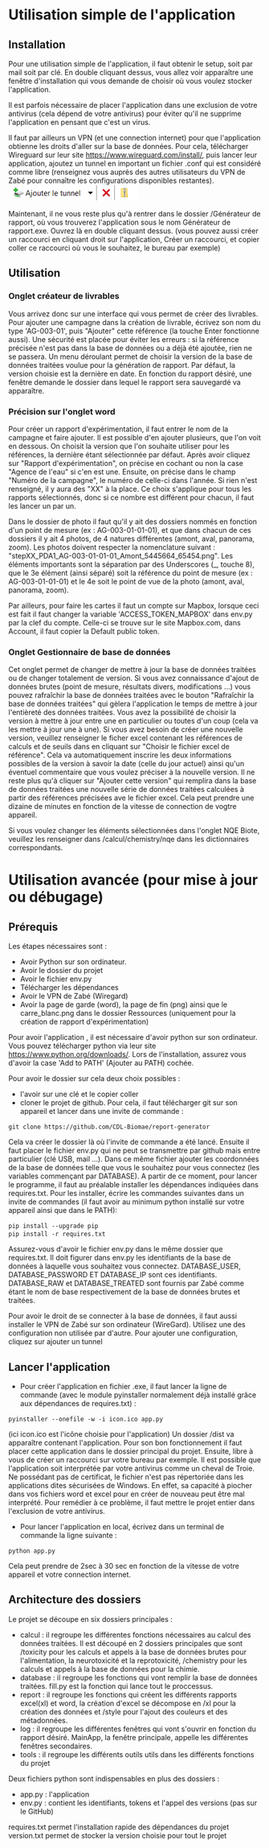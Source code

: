 # Utilisation simple de l'application

## Installation

Pour une utilisation simple de l'application, il faut obtenir le setup, soit par mail soit par clé.
En double cliquant dessus, vous allez voir apparaître une fenêtre d'installation qui vous demande de choisir où vous voulez stocker l'application. 

Il est parfois nécessaire de placer l'application dans une exclusion de votre antivirus (cela dépend de votre antivirus) pour éviter qu'il ne supprime l'application en pensant que c'est un virus.

Il faut par ailleurs un VPN (et une connection internet) pour que l'application obtienne les droits d'aller sur la base de données. Pour cela, télécharger Wireguard sur leur site https://www.wireguard.com/install/, puis lancer leur application, ajoutez un tunnel en important un fichier .conf qui est considéré comme libre (renseignez vous auprès des autres utilisateurs du VPN de Zabé pour connaître les configurations disponibles restantes).
![Bouton en bas à gauche de Wireguard](./add-tunnel.png)

Maintenant, il ne vous reste plus qu'à rentrer dans le dossier /Générateur de rapport, où vous trouverez l'application sous le nom Générateur de rapport.exe. Ouvrez là en double cliquant dessus.
(vous pouvez aussi créer un raccourci en cliquant droit sur l'application, Créer un raccourci, et copier coller ce raccourci où vous le souhaitez, le bureau par exemple)

## Utilisation

### Onglet créateur de livrables

Vous arrivez donc sur une interface qui vous permet de créer des livrables. 
Pour ajouter une campagne dans la création de livrable, écrivez son nom du type 'AG-003-01', puis "Ajouter" cette référence (la touche Enter fonctionne aussi). Une sécurité est placée pour éviter les erreurs : si la référence précisée n'est pas dans la base de données ou a déjà été ajoutée, rien ne se passera.
Un menu déroulant permet de choisir la version de la base de données traitées voulue pour la génération de rapport. Par défaut, la version choisie est la dernière en date. 
En fonction du rapport désiré, une fenêtre demande le dossier dans lequel le rapport sera sauvegardé va apparaître.

### Précision sur l'onglet word

Pour créer un rapport d'expérimentation, il faut entrer le nom de la campagne et faire ajouter. Il est possible d'en ajouter plusieurs, que l'on voit en dessous. On choisit la version que l'on souhaite utiliser pour les références, la dernière étant sélectionnée par défaut. Après avoir cliquez sur "Rapport d'expérimentation", on précise en cochant ou non la case "Agence de l'eau" si c'en est une. Ensuite, on précise dans le champ "Numéro de la campagne", le numéro de celle-ci dans l'année. Si rien n'est renseigné, il y aura des "XX" à la place. Ce choix s'applique pour tous les rapports sélectionnés, donc si ce nombre est différent pour chacun, il faut les lancer un par un.

Dans le dossier de photo il faut qu'il y ait des dossiers nommés en fonction d'un point de mesure (ex : AG-003-01-01-01), et que dans chacun de ces dossiers il y ait 4 photos, de 4 natures différentes (amont, aval, panorama, zoom). Les photos doivent respecter la nomenclature suivant : "stepXX_PDA1_AG-003-01-01-01_Amont_5445664_65454.png". Les éléments importants sont la séparation par des Underscores (_, touche 8), que le 3e élément (ainsi séparé) soit la référence du point de mesure (ex : AG-003-01-01-01) et le 4e soit le point de vue de la photo (amont, aval, panorama, zoom). 

Par ailleurs, pour faire les cartes il faut un compte sur Mapbox, lorsque ceci est fait il faut changer la variable 'ACCESS_TOKEN_MAPBOX' dans env.py par la clef du compte. Celle-ci se trouve sur le site Mapbox.com, dans Account, il faut copier la Default public token.


### Onglet Gestionnaire de base de données

Cet onglet permet de changer de mettre à jour la base de données traitées ou de changer totalement de version.
Si vous avez connaissance d'ajout de données brutes (point de mesure, résultats divers, modifications ...) vous pouvez rafraîchir la base de données traitées avec le bouton "Rafraîchir la base de données traitées" qui gèlera l'application le temps de mettre à jour l'entièreté des données traitées. Vous avez la possibilité de choisir la version à mettre à jour entre une en particulier ou toutes d'un coup (cela va les mettre à jour une à une). 
Si vous avez besoin de créer une nouvelle version, veuillez renseigner le ficher excel contenant les références de calculs et de seuils dans en cliquant sur "Choisir le fichier excel de référence". Cela va automatiquement inscrire les deux informations possibles de la version à savoir la date (celle du jour actuel) ainsi qu'un éventuel commentaire que vous voulez préciser à la nouvelle version. Il ne reste plus qu'à cliquer sur "Ajouter cette version" qui remplira dans la base de données traitées une nouvelle série de données traitées calculées à partir des références précisées ave le fichier excel. Cela peut prendre une dizaine de minutes en fonction de la vitesse de connection de vogtre appareil.

Si vous voulez changer les éléments sélectionnées dans l'onglet NQE Biote, veuillez les renseigner dans /calcul/chemistry/nqe dans les dictionnaires correspondants.


# Utilisation avancée (pour mise à jour ou débugage)
## Prérequis 

Les étapes nécessaires sont :
- Avoir Python sur son ordinateur.
- Avoir le dossier du projet 
- Avoir le fichier env.py
- Télécharger les dépendances
- Avoir le VPN de Zabé (Wiregard)
- Avoir la page de garde (word), la page de fin (png) ainsi que le carre_blanc.png dans le dossier Ressources (uniquement pour la création de rapport d'expérimentation)

Pour avoir l'application , il est nécessaire d'avoir python sur son ordinateur.
Vous pouvez télécharger python via leur site https://www.python.org/downloads/. Lors de l'installation, assurez vous d'avoir la case 'Add to PATH' (Ajouter au PATH) cochée.

Pour avoir le dossier sur cela deux choix possibles :
- l'avoir sur une clé et le copier coller
- cloner le projet de github. Pour cela, il faut télécharger git sur son appareil et lancer dans une invite de commande :
```
git clone https://github.com/CDL-Biomae/report-generator
```
Cela va créer le dossier là où l'invite de commande a été lancé. Ensuite il faut placer le fichier env.py qui ne peut se transmettre par github mais entre particulier (clé USB, mail ...). 
Dans ce même fichier ajouter les coordonnées de la base de données telle que vous le souhaitez pour vous connectez (les variables commençant par DATABASE).
A partir de ce moment, pour lancer le programme, il faut au préalable installer les dépendances indiquées dans requires.txt.
Pour les installer, écrire les commandes suivantes dans un invite de commandes (il faut avoir au minimum python installé sur votre appareil ainsi que dans le PATH):
```
pip install --upgrade pip
pip install -r requires.txt
```

Assurez-vous d'avoir le fichier env.py dans le même dossier que requires.txt. Il doit figurer dans env.py les identifiants de la base de données à laquelle vous souhaitez vous connectez. DATABASE_USER, DATABASE_PASSWORD ET DATABASE_IP sont ces identifiants.
DATABASE_RAW et DATABASE_TREATED sont fournis par Zabé comme étant le nom de base respectivement de la base de données brutes et traitées.

Pour avoir le droit de se connecter à la base de données, il faut aussi installer le VPN de Zabé sur son ordinateur (WireGard). Utilisez une des configuration non utilisée par d'autre. Pour ajouter une configuration, cliquez sur ajouter un tunnel 

## Lancer l'application

- Pour créer l'application en fichier .exe, il faut lancer la ligne de commande (avec le module pyinstaller normalement déjà installé grâce aux dépendances de requires.txt) :
```
pyinstaller --onefile -w -i icon.ico app.py
```
(ici icon.ico est l'icône choisie pour l'application)
Un dossier /dist va apparaître contenant l'application. Pour son bon fonctionnement il faut placer cette application dans le dossier principal du projet. Ensuite, libre à vous de créer un raccourci sur votre bureau par exemple.
Il est possible que l'application soit interprétée par votre antivirus comme un cheval de Troie. Ne possédant pas de certificat, le fichier n'est pas répertoriée dans les applications dites sécurisées de Windows. En effet, sa capacité à piocher dans vos fichiers word et excel pour en créer de nouveau peut être mal interprété. Pour remédier à ce problème, il faut mettre le projet entier dans l'exclusion de votre antivirus.     

- Pour lancer l'application en local, écrivez dans un terminal de commande la ligne suivante :
```
python app.py
```
Cela peut prendre de 2sec à 30 sec en fonction de la vitesse de votre appareil et votre connection internet.


## Architecture des dossiers

Le projet se découpe en six dossiers principales :
- calcul : il regroupe les différentes fonctions nécessaires au calcul des données traitées. Il est découpé en 2 dossiers principales que sont /toxicity pour les calculs et appels à la base de données brutes pour l'alimentation, la neurotoxicité et la reprotoxicité, /chemistry pour les calculs et appels à la base de données pour la chimie.
- database : il regroupe les fonctions qui vont remplir la base de données traitées. fill.py est la fonction qui lance tout le proccessus.
- report : il regroupe les fonctions qui créent les différents rapports excel(xl) et word, la création d'excel se décompose en /xl pour la création des données et /style pour l'ajout des couleurs et des métadonnées.
- log : il regroupe les différentes fenêtres qui vont s'ouvrir en fonction du rapport désiré. MainApp, la fenêtre principale, appelle les différentes fenêtres secondaires.
- tools : il regroupe les différents outils utils dans les différents fonctions du projet

Deux fichiers python sont indispensables en plus des dossiers :
- app.py : l'application 
- env.py : contient les identifiants, tokens et l'appel des versions (pas sur le GitHub)

requires.txt permet l'installation rapide des dépendances du projet
version.txt permet de stocker la version choisie pour tout le projet
